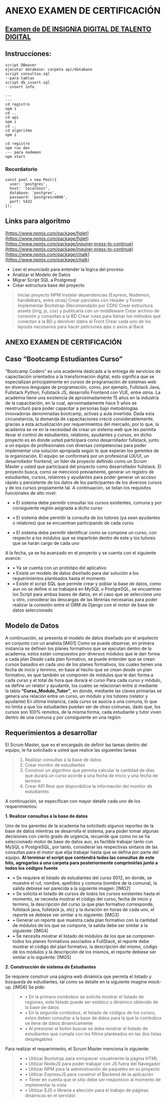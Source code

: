 # ANEXO EXAMEN DE CERTIFICACIÓN

## [Examen de DE INSIGNIA DIGITAL DE TALENTO DIGITAL](https://github.com/Ceristh)

## Instrucciones:

~~~
script DBeaver
ejecutar database: carpeta api/database
script consultas.sql
--para tablas
script db_insert.sql
--insert info

---
---
cd registro
npm i
cd ..
cd api
npm i
cd ..
cd algoritmo
npm i

cd registro
npm run dev
--- para nodemon
npm start
~~~


### Recordatorio
~~~
const pool = new Pool({
  user: 'postgres',
  host: 'localhost',
  database: 'postgres',
  password: 'postgrescm006',
  port: 5432
});
~~~

## Links para algoritmo
[https://www.npmjs.com/package/figlet](https://www.npmjs.com/package/figlet)
[https://www.npmjs.com/package/inquirer-press-to-continue](https://www.npmjs.com/package/inquirer-press-to-continue)
[https://www.npmjs.com/package/chalk](https://www.npmjs.com/package/chalk)

+ Leer el enunciado para entender la lógica del proceso
+ Analizar el Modelo de Datos
+ Migrar Script SQL a Postgresql
+ Crear estructura base del proyecto
> Iniciar proyecto NPM
> Instalar dependencias (Express, Nodemon, handlebars, entre otras)
> Crear parciales con Header y Footer
> Implementar Bootstrap (Recomendado por CDN)
> Crear estructura assets (img, js, css) y publicarla con un middleware
> Crear archivo de conexión y consultas a la BD
> Crear rutas para llamar los métodos que conectan a la BD y devolver datos al Front
> Crear cada uno de los layouts necesarios para hacer peticiones ajax o axios al Back

## ANEXO EXAMEN DE CERTIFICACIÓN

## Caso “Bootcamp Estudiantes Curso”

“Bootcamp Coders” es una academia dedicada a la entrega de servicios de capacitación orientados a la transformación digital, esto significa que se especializan principalmente en cursos de programación de sistemas web en diversos lenguajes de programación, como, por ejemplo, Fullstack Java, Fullstack Python, Fullstack JS, desarrollo Frontend con VUE, entre otros.
La academia tiene una existencia de aproximadamente 15 años en la industria de la capacitación, en la cual, aproximadamente hace 5 años se reestructuró para poder capacitar a personas bajo metodologías innovadoras denominadas bootcamp, activas y aula invertida.
Dada esta circunstancia, la demanda de capacitaciones creció considerablemente, gracias a esta actualización por requerimientos del mercado, por lo que, la academia se ve en la necesidad de crear un sistema web que les permita llevar el control de estudiantes, relatores, ayudantes y cursos, en dicho proyecto es en donde usted participará como desarrollador fullstack, junto a un equipo de profesionales con diversas competencias para poder implementar una solución apropiada según lo que esperan los gerentes de la organización.
El equipo se conformará por un profesional UX/UI, un desarrollador frontend, un líder de proyecto definido como un Scrum Master y usted que participará del proyecto como desarrollador fullstack.
El proyecto busca, como se mencionó previamente, generar un registro de estudiantes, cursos, relatores y ayudantes para poder generar un acceso rápido y persistente de los datos de los participantes de los diversos cursos y de los cursos propiamente tal. A continuación, se listan los requisitos funcionales de alto nivel:

+ •	El sistema debe permitir consultar los cursos existentes, comuna y por consiguiente región asignada a dicho curso

+ •	El sistema debe permitir la consulta de los tutores (ya sean ayudantes o relatores) que se encuentran participando de cada curso

+ •	El sistema debe permitir identificar como se compone un curso, con respecto a los módulos que se impartirán dentro de este y los tutores que se harán cargo de cada uno

A la fecha, ya se ha avanzado en el proyecto y se cuenta con el siguiente avance:

+ •	Ya se cuenta con un prototipo del aplicativo
+ •	Existe un modelo de datos diseñado para dar solución a los requerimientos planteados hasta el momento
+ •	Existe el script SQL que permite crear y poblar la base de datos, como aun no se define si se trabajará en MySQL o PostgreSQL, se encuentran los Script para ambas bases de datos, en el caso que se seleccione uno u otro, considerar las descargas de las librerías necesarias para poder realizar la conexión entre el ORM de Django con el motor de base de datos seleccionado

## Modelo de Datos
A continuación, se presenta el modelo de datos diseñado por el arquitecto en conjunto con un analista
[IMG1]
Como se puede observar, en primera instancia se definen los planes formativos que se ejecutan dentro de la academia, estos están compuestos por diversos módulos que le dan forma a cada plan
Desde cada plan formativo, se puede entender que se crean cursos basados en cada uno de los planes formativos, los cuales tienen una fecha de inicio y termino, en base al hecho que se crean desde un plan formativo, es que también se componen de módulos que le dan forma a cada curso y el total de hora que durará el curso
Para cada curso y módulo, se define un relator y ayudante, los cuales se relacionan entre si mediante la tabla **“Curso_Modulo_Tutor”**, en donde, mediante las claves primarias se genera una relación entre un curso, un módulo y los tutores (relator y ayudante)
En última instancia, cada curso se asocia a una comuna, lo que no limita a que los estudiantes puedan ser de otras comunas, dado que, los cursos son 100% remotos, de la misma forma, cada estudiante y tutor viven dentro de una comuna y por consiguiente en una región

## Requerimientos a desarrollar
El Scrum Master, que es el encargado de definir las tareas dentro del equipo, le ha solicitado a usted que realice las siguientes tareas
> 1.	Realizar consultas a la base de datos
> 2.	Crear monitor de estudiantes
> 3.	Construir un algoritmo que permita calcular la cantidad de días que durará un curso acorde a una fecha de inicio y una fecha de termino
> 4.	Crear API Rest que disponibilice la información del monitor de estudiantes

A continuación, se especifican con mayor detalle cada uno de los requerimientos:

**1.	Realizar consultas a la base de datos**

Uno de los gerentes de la academia ha solicitado algunos reportes de la base de datos mientras se desarrolla el sistema, para poder tomar algunas decisiones con cierto grado de urgencia, recuerde que como no se ha seleccionado motor de base de datos aun, es factible trabajar tanto con MySQL o PostgreSQL, por tanto, considerar las respectivas sintaxis de las consultas para el motor que elija trabajar hasta que se defina por parte del equipo. **Al terminar el script que contendrá todas las consultas de este hito, agregarlas a una carpeta para posteriormente comprimirlas junto a todos los códigos fuente**

+ •	Se requiere el listado de estudiantes del curso 0012, en donde, se muestre el rut, nombre, apellidos y comuna (nombre de la comuna), la salida debiese ser parecida a la siguiente imagen:
[IMG2]
+ •	Se solicita el listado de cursos de todos los cursos existentes hasta el momento, se necesita mostrar el código del curso, fecha de inicio y termino, la descripción del curso (a que plan formativo corresponde, fullstack java, fullstack js, etc) y la duración en horas de cada uno, el reporte se debiese ver similar a lo siguiente:
[IMG3]
+ •	Generar un reporte que muestra cada plan formativo con la cantidad de módulos de los que se compone, la salida debe ser similar a la siguiente:
[IMG4]
+ •	Se necesita mostrar el listado de módulos de los que se componen todos los planes formativos asociados a FullStack, el reporte debe mostrar el código del plan formativo, la descripción del mismo, código de los módulos y la descripción de los mismos, el reporte debiese ser similar a lo siguiente:
[IMG5]

**2.	Construcción de sistema de Estudiantes**

Se requiere construir una página web dinámica que permita el listado y búsqueda de estudiantes, tal como se detalle en la siguiente imagine mock-up.
[IMG6]
Se pide:
> + •	En la primera combobox se solicita mostrar el listado de regiones, este listado puede ser estático o dinámico obtenido de la base de datos
> + •	En la segunda combobox, el listado de códigos de los cursos, estos deben consultar a la base de datos para la que la combobox se llene de datos dinámicamente
> + •	Al presionar el botón buscar se debe mostrar el listado de estudiantes que cumpla con los filtros planteados en las dos listas desplegables

Para realizar el requerimiento, el Scrum Master menciona lo siguiente:

> + •	Utilizar Bootstrap para enriquecer visualmente la página HTML
> + •	Utilizar NodeJS para poder trabajar con JS fuera del Navegador
> + •	Utilizar NPM para la administración de paquetes en su proyecto
> + •	Utilizar ExpressJS para construir el Backend de la aplicación
> + •	Tener en cuenta que el sitio debe ser responsivo al momento de implementar la vista
> + •	Utilizar EJS o librería a elección para el trabajo de páginas dinámicas en el servidor.